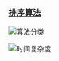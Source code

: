 ### [排序算法](https://www.cnblogs.com/onepixel/articles/7674659.html)

![算法分类](https://img2018.cnblogs.com/blog/849589/201903/849589-20190306165258970-1789860540.png)


![时间复杂度](https://images2018.cnblogs.com/blog/849589/201804/849589-20180402133438219-1946132192.png)



